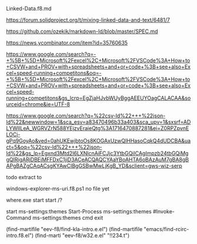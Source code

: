 Linked-Data.f8.md






https://forum.solidproject.org/t/mixing-linked-data-and-text/6481/7











https://github.com/ozekik/markdown-ld/blob/master/SPEC.md





https://news.ycombinator.com/item?id=35760635


https://www.google.com/search?q=-+%5B+%5D+Microsoft%2Fexcel%2C+Microsoft%2FVSCode%3A+How+to+CSVW+and+PROV+with+spreadsheets+and+or+code+%3B+see+also+Excel+speed-running+competitons&oq=-+%5B+%5D+Microsoft%2Fexcel%2C+Microsoft%2FVSCode%3A+How+to+CSVW+and+PROV+with+spreadsheets+and+or+code+%3B+see+also+Excel+speed-running+competitons&gs_lcrp=EgZjaHJvbWUyBggAEEUYOagCALACAA&sourceid=chrome&ie=UTF-8





https://www.google.com/search?q=%22csv-ld%22+++%22json-ld%22&newwindow=1&sca_esv=a83470496b33a403&sca_upv=1&sxsrf=ADLYWIILeA_WGRVZrN588YEjzvEraieQtg%3A1716470887281&ei=Z0RPZpvnELOCi-gPq9GoyAo&ved=0ahUKEwjbtoOs8KOGAxUzwQIHHasoCqkQ4dUDCBA&uact=5&oq=%22csv-ld%22+++%22json-ld%22&gs_lp=Egxnd3Mtd2l6LXNlcnAiFCJjc3YtbGQiICAgImpzb24tbGQiMggQIRigARjDBEjMFFDxC1jiD3ACeACQAQCYAaYBoAHTA6oBAzAuM7gBA8gBAPgBAZgCAqACsgKYAwCIBgGSBwMwLjKgB_YD&sclient=gws-wiz-serp








todo
extract to

windows-explorer-ms-uri.f8.ps1
no file yet



where.exe start
start /?

start ms-settings:themes
Start-Process  ms-settings:themes
#Invoke-Command  ms-settings:themes
cmd
exit




(find-martifile "eev-f8/find-kla-intro.e.el")
(find-martifile "emacs/find-rcirc-intro.f8.el")
(find-marti "eev-f8/w32.e.el" "!!234.t")



